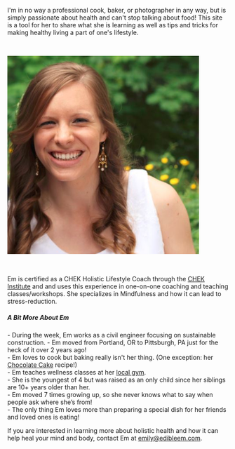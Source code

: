 
I'm in no way a professional cook, baker, or photographer in any way, but is simply passionate about health and can't stop talking about food! This site is a tool for her to share what she is learning as well as tips and tricks for making healthy living a part of one's lifestyle.

<br>

![Capture.JPG](/content/Capture.JPG)

<br>

Em is certified as a CHEK Holistic Lifestyle Coach through the
 [CHEK Institute](http://chekinstitute.com) and and uses this experience in one-on-one coaching and teaching classes/workshops. She specializes in Mindfulness and how it can lead to stress-reduction. 


##### A Bit More About Em
\- During the week, Em works as a civil engineer focusing on sustainable construction.
\- Em moved from Portland, OR to Pittsburgh, PA just for the heck of it over 2 years ago!  
\- Em loves to cook but baking really isn't her thing. (One exception: her [Chocolate Cake](http://edibleem.com/dense-chocolate-cake-with-chocolate-drizzle) recipe!)  
\- Em teaches wellness classes at her [local gym](https://www.pittsburghfitnessproject.com/).  
\- She is the youngest of 4 but was raised as an only child since her siblings are 10+ years older than her.  
\- Em moved 7 times growing up, so she never knows what to say when people ask where she’s from!  
\- The only thing Em loves more than preparing a special dish for her friends and loved ones is eating!  


If you are interested in learning more about holistic health and how it can help heal your mind and body, contact Em at <emily@edibleem.com>.
